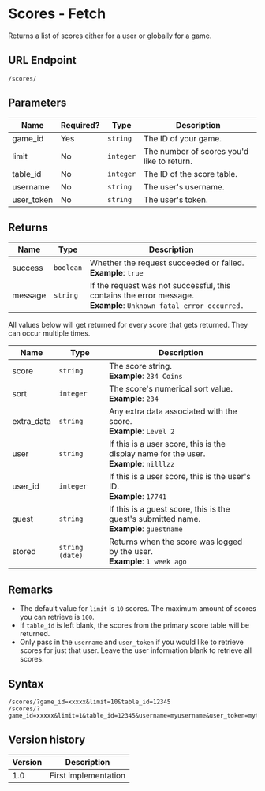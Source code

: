 # Scores - Fetch

Returns a list of scores either for a user or globally for a game.

## URL Endpoint

```
/scores/
```

## Parameters

Name | Required? | Type | Description
--- | --- | --- | ---
game_id | Yes | `string` | The ID of your game.
limit | No | `integer` | The number of scores you'd like to return.
table_id | No | `integer` | The ID of the score table.
username | No | `string` | The user's username.
user_token | No | `string` | The user's token.

## Returns

Name | Type | Description
--- | --- | ---
success | `boolean` | Whether the request succeeded or failed. <br> **Example**: `true`
message | `string` | If the request was not successful, this contains the error message. <br> **Example**: `Unknown fatal error occurred.`

All values below will get returned for every score that gets returned. They can occur multiple times.

Name | Type | Description
--- | --- | ---
score | `string` | The score string. <br> **Example**: `234 Coins`
sort | `integer` | The score's numerical sort value. <br> **Example**: `234`
extra_data | `string` | Any extra data associated with the score. <br> **Example**: `Level 2`
user | `string` | If this is a user score, this is the display name for the user. <br> **Example**: `nilllzz`
user_id | `integer` | If this is a user score, this is the user's ID. <br> **Example**: `17741`
guest | `string` | If this is a guest score, this is the guest's submitted name. <br> **Example**: `guestname`
stored | `string (date)` | Returns when the score was logged by the user. <br> **Example**: `1 week ago`

## Remarks

- The default value for `limit` is `10` scores. The maximum amount of scores you can retrieve is `100`.
- If `table_id` is left blank, the scores from the primary score table will be returned.
- Only pass in the `username` and `user_token` if you would like to retrieve scores for just that user. Leave the user information blank to retrieve all scores.

## Syntax

```
/scores/?game_id=xxxxx&limit=10&table_id=12345
/scores/?game_id=xxxxx&limit=1&table_id=12345&username=myusername&user_token=mytoken
```

## Version history

Version		 | Description
---			 | ---
1.0			 | First implementation